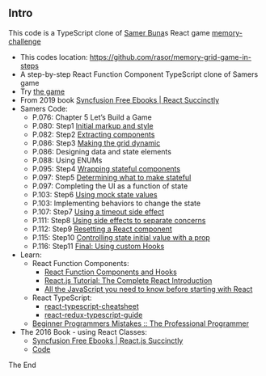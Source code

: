 ## Intro 

This code is a TypeScript clone of [Samer Buna](https://samerbuna.com/)s React game [memory-challenge](https://jscomplete.com/playground/rs3.11)

* This codes location: https://github.com/rasor/memory-grid-game-in-steps
* A step-by-step React Function Component TypeScript clone of Samers game
* Try [the game](https://jscomplete.com/p/memory-challenge/embed?preview=1)
* From 2019 book [Syncfusion Free Ebooks | React Succinctly](https://www.syncfusion.com/ebooks/react-succinctly)
* Samers Code:
    * P.076: Chapter 5 Let’s Build a Game
    * P.080: Step1 [Initial markup and style](https://jscomplete.com/playground/rs3.1)
    * P.082: Step2 [Extracting components](https://jscomplete.com/playground/rs3.2)
    * P.086: Step3 [Making the grid dynamic](https://jscomplete.com/playground/rs3.3)
    * P.086: Designing data and state elements
    * P.088: Using ENUMs
    * P.095: Step4 [Wrapping stateful components](https://jscomplete.com/playground/rs3.4)
    * P.097: Step5 [Determining what to make stateful](https://jscomplete.com/playground/rs3.5)
    * P.097: Completing the UI as a function of state
    * P.103: Step6 [Using mock state values](https://jscomplete.com/playground/rs3.6)
    * P.103: Implementing behaviors to change the state
    * P.107: Step7 [Using a timeout side effect](https://jscomplete.com/playground/rs3.7)
    * P.111: Step8 [Using side effects to separate concerns](https://jscomplete.com/playground/rs3.8)
    * P.112: Step9 [Resetting a React component](https://jscomplete.com/playground/rs3.9)
    * P.115: Step10 [Controlling state initial value with a prop](https://jscomplete.com/playground/rs3.10)
    * P.116: Step11 [Final: Using custom Hooks](https://jscomplete.com/playground/rs3.11)
* Learn:
    * React Function Components:
        * [React Function Components and Hooks](https://www.robinwieruch.de/react-function-component)
        * [React.js Tutorial: The Complete React Introduction](https://jscomplete.com/learn/complete-intro-react)
        * [All the JavaScript you need to know before starting with React](https://medium.com/swlh/all-the-javascript-you-need-to-know-before-starting-with-react-abe2ebffb067)
    * React TypeScript:
        * [react-typescript-cheatsheet](https://github.com/typescript-cheatsheets/react-typescript-cheatsheet)
        * [react-redux-typescript-guide](https://github.com/piotrwitek/react-redux-typescript-guide)
    * [Beginner Programmers Mistakes :: The Professional Programmer](https://jscomplete.com/learn/pro-programmer/beginner-programmers-mistakes)
* The 2016 Book - using React Classes:
    * [Syncfusion Free Ebooks | React.js Succinctly](https://www.syncfusion.com/ebooks/reactjs_succinctly)
    * [Code](https://github.com/junior-ales/memory-grid-game)

The End